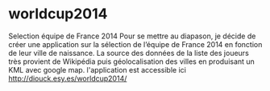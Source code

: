 worldcup2014
============

Selection équipe de France 2014
Pour se mettre au diapason, je décide de créer une application sur la sélection de l’équipe de France 2014 en fonction de leur ville de naissance.
La source des données de la liste des joueurs très provient de Wikipédia puis géolocalisation des villes en produisant un KML avec google map.
 l'application est accessible ici http://diouck.esy.es/worldcup2014/
